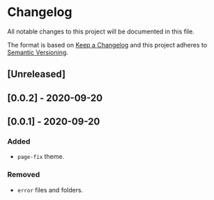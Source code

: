 # Changelog

All notable changes to this project will be documented in this file.

The format is based on [Keep a Changelog](http://keepachangelog.com/en/1.0.0/)
and this project adheres to [Semantic Versioning](http://semver.org/spec/v2.0.0.html).

## [Unreleased]

## [0.0.2] - 2020-09-20

## [0.0.1] - 2020-09-20
### Added
- `page-fix` theme.

### Removed
- `error` files and folders.